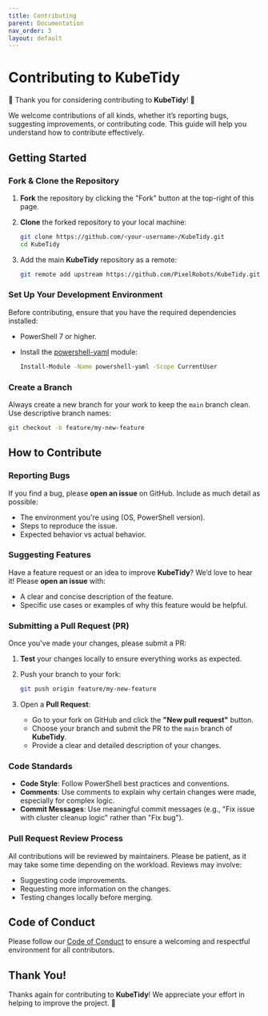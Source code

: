 ```yaml
---
title: Contributing
parent: Documentation
nav_order: 3
layout: default
---
```

# Contributing to KubeTidy

🎉 Thank you for considering contributing to **KubeTidy**! 🎉

We welcome contributions of all kinds, whether it’s reporting bugs, suggesting improvements, or contributing code. This guide will help you understand how to contribute effectively.

## Getting Started

### Fork & Clone the Repository

1. **Fork** the repository by clicking the "Fork" button at the top-right of this page.
2. **Clone** the forked repository to your local machine:

   ```bash
   git clone https://github.com/<your-username>/KubeTidy.git
   cd KubeTidy
   ```

3. Add the main **KubeTidy** repository as a remote:

   ```bash
   git remote add upstream https://github.com/PixelRobots/KubeTidy.git
   ```

### Set Up Your Development Environment

Before contributing, ensure that you have the required dependencies installed:

- PowerShell 7 or higher.
- Install the [powershell-yaml](https://www.powershellgallery.com/packages/powershell-yaml) module:

   ```bash
   Install-Module -Name powershell-yaml -Scope CurrentUser
   ```

### Create a Branch

Always create a new branch for your work to keep the `main` branch clean. Use descriptive branch names:

```bash
git checkout -b feature/my-new-feature
```

## How to Contribute

### Reporting Bugs

If you find a bug, please **open an issue** on GitHub. Include as much detail as possible:
- The environment you're using (OS, PowerShell version).
- Steps to reproduce the issue.
- Expected behavior vs actual behavior.

### Suggesting Features

Have a feature request or an idea to improve **KubeTidy**? We’d love to hear it! Please **open an issue** with:
- A clear and concise description of the feature.
- Specific use cases or examples of why this feature would be helpful.

### Submitting a Pull Request (PR)

Once you've made your changes, please submit a PR:
1. **Test** your changes locally to ensure everything works as expected.
2. Push your branch to your fork:

   ```bash
   git push origin feature/my-new-feature
   ```

3. Open a **Pull Request**:
   - Go to your fork on GitHub and click the **"New pull request"** button.
   - Choose your branch and submit the PR to the `main` branch of **KubeTidy**.
   - Provide a clear and detailed description of your changes.

### Code Standards

- **Code Style**: Follow PowerShell best practices and conventions.
- **Comments**: Use comments to explain why certain changes were made, especially for complex logic.
- **Commit Messages**: Use meaningful commit messages (e.g., "Fix issue with cluster cleanup logic" rather than "Fix bug").

### Pull Request Review Process

All contributions will be reviewed by maintainers. Please be patient, as it may take some time depending on the workload. Reviews may involve:
- Suggesting code improvements.
- Requesting more information on the changes.
- Testing changes locally before merging.

## Code of Conduct

Please follow our [Code of Conduct](https://github.com/PixelRobots/KubeTidy/blob/main/CODE_OF_CONDUCT.md) to ensure a welcoming and respectful environment for all contributors.

## Thank You!

Thanks again for contributing to **KubeTidy**! We appreciate your effort in helping to improve the project. 🎉
